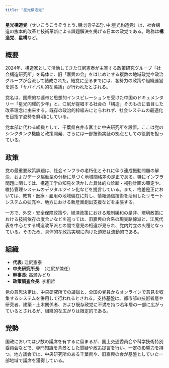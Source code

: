 ```yaml
---
title: "星光構造党"
---
```


**星光構造党**（せいこうこうぞうとう､朝:성광구조당､中:星光构造党）は、社会構造の抜本的改革と技術革新による課題解決を掲げる日本の政党である。略称は**構造党**、**星構**など。

## 概要

2024年、構造家として活動してきた江尻憲泰が主宰する政策研究グループ「社会構造研究所」を母体に、旧「嘉興の会」をはじめとする複数の地域政党や政治グループが合流して結成された。結党に至るまでには、各勢力の政策や組織運営を巡る「サバイバル的な協議」が行われたとされる。

党名は、国際的な連帯と思想的インスピレーションを受けた中国のドキュメンタリー「星光闪耀的少年」と、江尻が提唱する社会の「構造」そのものに着目した改革理念に由来する。既存の政治的枠組みにとらわれず、社会システムの最適化を目指す姿勢を鮮明にしている。

党本部に代わる組織として、千葉県白井市冨士に中央研究所を設置。ここは党のシンクタンク機能と政策開発、さらには一部技術実証の拠点としての役割を担っている。

## 政策

党の最重要政策課題は、社会インフラの老朽化とそれに伴う連成振動問題の解決、およびデータ駆動型の分析に基づく地域間格差の是正である。特にインフラ問題に関しては、構造工学の知見を活かした具体的な診断・補強計画の策定や、維持管理システムのデジタルツイン化などを提言している。また、格差是正においては、教育・医療・雇用の地域偏在に対し、情報通信技術を活用したリモートシステムの拡充や、地方における新産業創出支援などを主張する。

一方で、外交・安全保障政策や、経済政策における規制緩和の是非、環境政策における技術依存の度合いなどを巡っては、旧嘉興の会系の現実路線派と、江尻代表を中心とする構造改革派との間で意見の相違が見られ、党内対立の火種となっている。そのため、具体的な政策実現に向けた道筋は流動的である。

## 組織

*   **代表:** 江尻憲泰
*   **中央研究所長:** （江尻が兼任）
*   **幹事長:** 高瀬みどり
*   **政策調査会長:** 李相哲

党の意思決定は、中央研究所での議論と、全国の党員からオンラインで意見を収集するシステムを併用して行われるとされる。支持基盤は、都市部の技術者層や研究者、建築・土木関係者、および既存政党に不満を持つ若年層の一部に広がっているとされるが、組織的な広がりは限定的である。

## 党勢

国政においては少数の議席を有するに留まるが、国土交通委員会や科学技術特別委員会などで、専門知識を背景とした質疑や政策提言を行い、一定の影響力を持つ。地方議会では、中央研究所のある千葉県や、旧嘉興の会が基盤としていた一部地域で議席を獲得している。